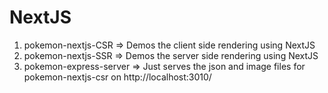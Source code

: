 # NextJS

1. pokemon-nextjs-CSR => Demos the client side rendering using NextJS
2. pokemon-nextjs-SSR => Demos the server side rendering using NextJS
3. pokemon-express-server => Just serves the json and image files for pokemon-nextjs-csr on http://localhost:3010/
